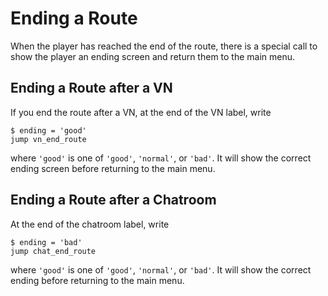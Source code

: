 # Ending a Route

When the player has reached the end of the route, there is a special call to show the player an ending screen and return them to the main menu.

## Ending a Route after a VN

If you end the route after a VN, at the end of the VN label, write

```renpy
$ ending = 'good'
jump vn_end_route
```

where `'good'` is one of `'good'`, `'normal'`, or `'bad'`. It will show the correct ending screen before returning to the main menu.

## Ending a Route after a Chatroom

At the end of the chatroom label, write

```renpy
$ ending = 'bad'
jump chat_end_route
```

where `'good'` is one of `'good'`, `'normal'`, or `'bad'`. It will show the correct ending before returning to the main menu.
